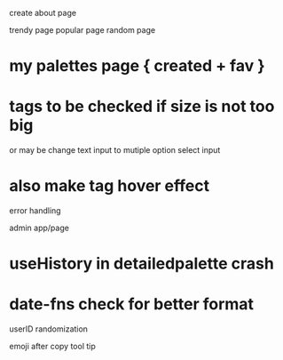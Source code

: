 create about page

trendy page
popular page
random page

# my palettes page { created + fav }

# tags to be checked if size is not too big

or may be change text input to mutiple option select input

# also make tag hover effect

error handling

admin app/page

# useHistory in detailedpalette crash

# date-fns check for better format

userID randomization

emoji after copy tool tip
